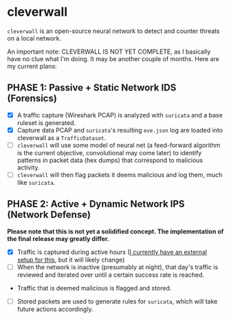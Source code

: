cleverwall
==========
`cleverwall` is an open-source neural network to detect and counter threats on a local network.

An important note: CLEVERWALL IS NOT YET COMPLETE, as I basically have no clue what I'm doing. It may be another couple of months. Here are my current plans:

PHASE 1: Passive + Static Network IDS (Forensics)
-------------------------------------------------
- [x] A traffic capture (Wireshark PCAP) is analyzed with `suricata` and a base ruleset is generated.
- [x] Capture data PCAP and `suricata`'s resulting `eve.json` log are loaded into cleverwall as a `TrafficDataset`.
- [ ] `cleverwall` will use some model of neural net (a feed-forward algorithm is the current objective, convolutional may come later) to identify patterns in packet data (hex dumps) that correspond to malicious activity.
- [ ] `cleverwall` will then flag packets it deems malicious and log them, much like `suricata`.

PHASE 2: Active + Dynamic Network IPS (Network Defense)
-------------------------------------------------------
**Please note that this is not yet a solidified concept. The implementation of the final release may greatly differ.**
- [x] Traffic is captured during active hours ([I currently have an external setup for this](https://github.com/turtlebasket/capturey), but it will likely change)
- [ ] When the network is inactive (presumably at night), that day's traffic is reviewed and iterated over until a certain success rate is reached.
- Traffic that is deemed malicious is flagged and stored.
- [ ] Stored packets are used to generate rules for `suricata`, which will take future actions accordingly.